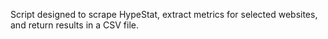 Script designed to scrape HypeStat, extract metrics for selected websites, and return results in a CSV file.

